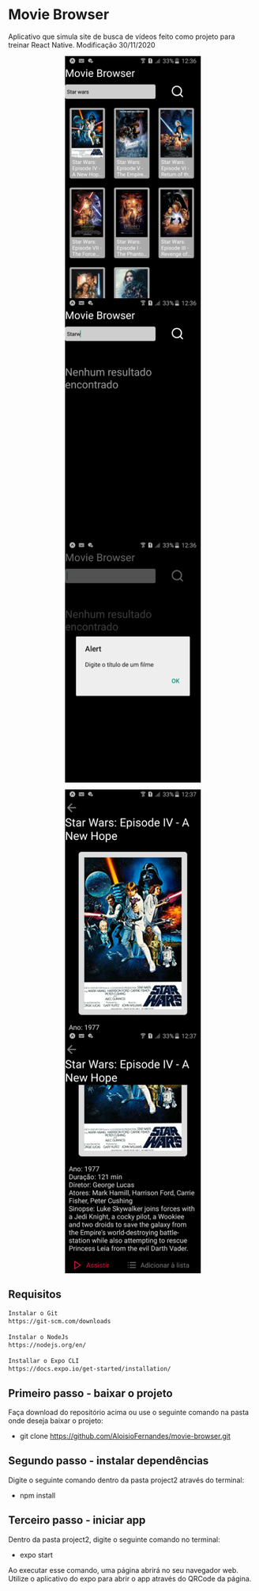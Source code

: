 # Movie Browser
 Aplicativo que simula site de busca de vídeos feito como projeto para treinar React Native.
 Modificação 30/11/2020

 <p align="center">
  <img align="center" src=".github/Search.png" alt="Busca de Filmes" width="275" border="0">
  <img align="center" src=".github/NotFound.png" alt="Sem Resultados" width="275" border="0">
  <img align="center" src=".github/EmptyString.png" alt="Busca Vazia" width="275" border="0">
</p>
<p align="center">
  <img align="center" src=".github/DetailImage.png" alt="Poster do Filme" width="275" border="0">
  <img align="center" src=".github/DetailInfo.png" alt="Informações do Filme" width="275" border="0">
</p>

## Requisitos
    Instalar o Git
    https://git-scm.com/downloads

    Instalar o NodeJs
    https://nodejs.org/en/

    Installar o Expo CLI
    https://docs.expo.io/get-started/installation/

## Primeiro passo - baixar o projeto
Faça download do repositório acima ou use o seguinte comando na pasta onde deseja baixar o projeto:
 - git clone https://github.com/AloisioFernandes/movie-browser.git

## Segundo passo - instalar dependências
Digite o seguinte comando dentro da pasta project2 através do terminal:
 - npm install

## Terceiro passo - iniciar app
Dentro da pasta project2, digite o seguinte comando no terminal: 
 - expo start

Ao executar esse comando, uma página abrirá no seu navegador web. Utilize o aplicativo do expo para abrir o app através do QRCode da página.